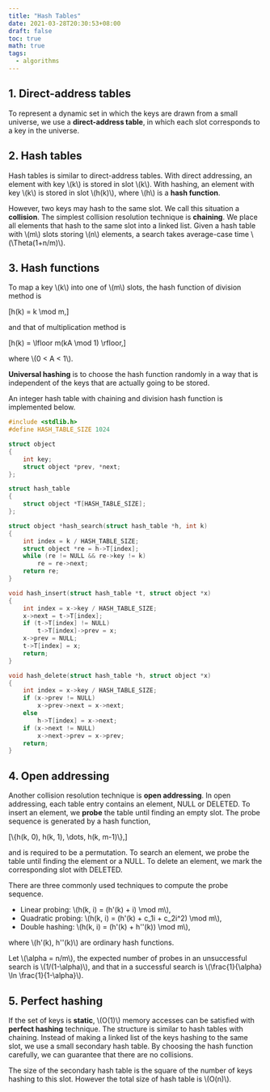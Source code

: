 ```yaml
---
title: "Hash Tables"
date: 2021-03-28T20:30:53+08:00
draft: false
toc: true
math: true
tags:
  - algorithms
---
```


## 1. Direct-address tables

To represent a dynamic set in which the keys are drawn from a small universe,
we use a **direct-address table**,
in which each slot corresponds to a key in the universe.

## 2. Hash tables

Hash tables is similar to direct-address tables.
With direct addressing, an element with key \\(k\\) is stored in slot \\(k\\).
With hashing, an element with key \\(k\\) is stored in slot \\(h(k)\\),
where \\(h\\) is a **hash function**.

However, two keys may hash to the same slot.
We call this situation a **collision**.
The simplest collision resolution technique is **chaining**.
We place all elements that hash to the same slot into a linked list.
Given a hash table with \\(m\\) slots storing \\(n\\) elements,
a search takes average-case time \\(\Theta(1+n/m)\\).

## 3. Hash functions

To map a key \\(k\\) into one of \\(m\\) slots,
the hash function of division method is

\[h(k) = k \mod m,\]

and that of multiplication method is

\[h(k) = \lfloor m(kA \mod 1) \rfloor,\]

where \\(0 < A < 1\\).

**Universal hashing** is to choose the hash function randomly
in a way that is independent of the keys that are actually going to be stored.

An integer hash table with chaining and division hash function is implemented below.

```c
#include <stdlib.h>
#define HASH_TABLE_SIZE 1024

struct object
{
    int key;
    struct object *prev, *next;
};

struct hash_table
{
    struct object *T[HASH_TABLE_SIZE];
};

struct object *hash_search(struct hash_table *h, int k)
{
    int index = k / HASH_TABLE_SIZE;
    struct object *re = h->T[index];
    while (re != NULL && re->key != k)
        re = re->next;
    return re;
}

void hash_insert(struct hash_table *t, struct object *x)
{
    int index = x->key / HASH_TABLE_SIZE;
    x->next = t->T[index];
    if (t->T[index] != NULL)
        t->T[index]->prev = x;
    x->prev = NULL;
    t->T[index] = x;
    return;
}

void hash_delete(struct hash_table *h, struct object *x)
{
    int index = x->key / HASH_TABLE_SIZE;
    if (x->prev != NULL)
        x->prev->next = x->next;
    else
        h->T[index] = x->next;
    if (x->next != NULL)
        x->next->prev = x->prev;
    return;
}
```

## 4. Open addressing

Another collision resolution technique is **open addressing**.
In open addressing, each table entry contains an element, NULL or DELETED.
To insert an element, we **probe** the table until finding an empty slot.
The probe sequence is generated by a hash function,

\[\\{h(k, 0), h(k, 1), \dots, h(k, m-1)\\},\]

and is required to be a permutation.
To search an element, we probe the table until finding the element or a NULL.
To delete an element, we mark the corresponding slot with DELETED.

There are three commonly used techniques to compute the probe sequence.

* Linear probing: \\(h(k, i) = (h'(k) + i) \mod m\\),
* Quadratic probing: \\(h(k, i) = (h'(k) + c_1i + c_2i^2) \mod m\\),
* Double hashing: \\(h(k, i) = (h'(k) + h''(k)) \mod m\\),

where \\(h'(k), h''(k)\\) are ordinary hash functions.

Let \\(\alpha = n/m\\),
the expected number of probes in an unsuccessful search is \\(1/(1-\alpha)\\),
and that in a successful search is \\(\frac{1}{\alpha} \ln \frac{1}{1-\alpha}\\).

## 5. Perfect hashing

If the set of keys is **static**,
\\(O(1)\\) memory accesses can be satisfied with **perfect hashing** technique.
The structure is similar to hash tables with chaining.
Instead of making a linked list of the keys hashing to the same slot,
we use a small secondary hash table.
By choosing the hash function carefully,
we can guarantee that there are no collisions.

The size of the secondary hash table is
the square of the number of keys hashing to this slot.
However the total size of hash table is \\(O(n)\\).
